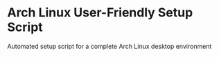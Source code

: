 # Arch Linux User-Friendly Setup Script
Automated setup script for a complete Arch Linux desktop environment
